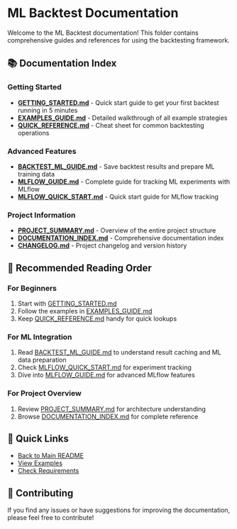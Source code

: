 # ML Backtest Documentation

Welcome to the ML Backtest documentation! This folder contains comprehensive guides and references for using the backtesting framework.

## 📚 Documentation Index

### Getting Started
- **[GETTING_STARTED.md](GETTING_STARTED.md)** - Quick start guide to get your first backtest running in 5 minutes
- **[EXAMPLES_GUIDE.md](EXAMPLES_GUIDE.md)** - Detailed walkthrough of all example strategies
- **[QUICK_REFERENCE.md](QUICK_REFERENCE.md)** - Cheat sheet for common backtesting operations

### Advanced Features
- **[BACKTEST_ML_GUIDE.md](BACKTEST_ML_GUIDE.md)** - Save backtest results and prepare ML training data
- **[MLFLOW_GUIDE.md](MLFLOW_GUIDE.md)** - Complete guide for tracking ML experiments with MLflow
- **[MLFLOW_QUICK_START.md](MLFLOW_QUICK_START.md)** - Quick start guide for MLflow tracking

### Project Information
- **[PROJECT_SUMMARY.md](PROJECT_SUMMARY.md)** - Overview of the entire project structure
- **[DOCUMENTATION_INDEX.md](DOCUMENTATION_INDEX.md)** - Comprehensive documentation index
- **[CHANGELOG.md](CHANGELOG.md)** - Project changelog and version history

## 🎯 Recommended Reading Order

### For Beginners
1. Start with [GETTING_STARTED.md](GETTING_STARTED.md)
2. Follow the examples in [EXAMPLES_GUIDE.md](EXAMPLES_GUIDE.md)
3. Keep [QUICK_REFERENCE.md](QUICK_REFERENCE.md) handy for quick lookups

### For ML Integration
1. Read [BACKTEST_ML_GUIDE.md](BACKTEST_ML_GUIDE.md) to understand result caching and ML data preparation
2. Check [MLFLOW_QUICK_START.md](MLFLOW_QUICK_START.md) for experiment tracking
3. Dive into [MLFLOW_GUIDE.md](MLFLOW_GUIDE.md) for advanced MLflow features

### For Project Overview
1. Review [PROJECT_SUMMARY.md](PROJECT_SUMMARY.md) for architecture understanding
2. Browse [DOCUMENTATION_INDEX.md](DOCUMENTATION_INDEX.md) for complete reference

## 🔗 Quick Links

- [Back to Main README](../README.md)
- [View Examples](../simple_strategy_example.py)
- [Check Requirements](../requirements.txt)

## 📝 Contributing

If you find any issues or have suggestions for improving the documentation, please feel free to contribute!
